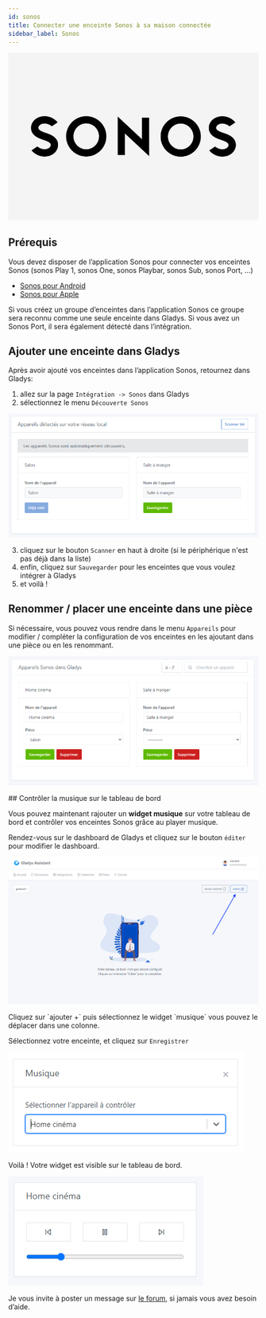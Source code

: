 ```yaml
---
id: sonos
title: Connecter une enceinte Sonos à sa maison connectée
sidebar_label: Sonos
---
```

<div style={{ display: 'flex', justifyContent: 'center', minHeight: '100vh' }}>
  <div style={{ textAlign: 'center'}}>

![cover](../../../../../static/img/docs/cover/sonos.jpg)
  </div>
</div>

## Prérequis

Vous devez disposer de l’application Sonos pour connecter vos enceintes Sonos (sonos Play 1, sonos One, sonos Playbar, sonos Sub, sonos Port, …)

- [Sonos pour Android](https://play.google.com/store/apps/details?id=com.sonos.acr2&hl=fr&gl=US)
- [Sonos pour Apple](https://apps.apple.com/fr/app/sonos/id1488977981)

Si vous créez un groupe d’enceintes dans l’application Sonos ce groupe sera reconnu comme une seule enceinte dans Gladys. Si vous avez un Sonos Port, il sera également détecté dans l’intégration.

## Ajouter une enceinte dans Gladys

Après avoir ajouté vos enceintes dans l’application Sonos, retournez dans Gladys:

1. allez sur la page `Intégration -> Sonos` dans Gladys
2. sélectionnez le menu `Découverte Sonos`

<div style={{ display: 'flex', justifyContent: 'center', minHeight: '100vh' }}>
  <div style={{ textAlign: 'center'}}>

   ![Découverte Sonos](../../../../../static/img/docs/fr/configuration/sonos/sonos_discovery.png)
  </div>
</div>

3. cliquez sur le bouton `Scanner` en haut à droite (si le périphérique n'est pas déjà dans la liste)
4. enfin, cliquez sur `Sauvegarder` pour les enceintes que vous voulez intégrer à Gladys
5. et voilà !

## Renommer / placer une enceinte dans une pièce

Si nécessaire, vous pouvez vous rendre dans le menu `Appareils` pour modifier / compléter la configuration de vos enceintes en les ajoutant dans une pièce ou en les renommant.

<div style={{ display: 'flex', justifyContent: 'center', minHeight: '100vh' }}>
  <div style={{ textAlign: 'center'}}>

![Appareils Sonos](../../../../../static/img/docs/fr/configuration/sonos/add_sonos_speaker.png)
  </div>
</div>
## Contrôler la musique sur le tableau de bord

Vous pouvez maintenant rajouter un **widget musique** sur votre tableau de bord et contrôler vos enceintes Sonos grâce au player musique.

Rendez-vous sur le dashboard de Gladys et cliquez sur le bouton `éditer` pour modifier le dashboard.

<div style={{ display: 'flex', justifyContent: 'center', minHeight: '100vh' }}>
  <div style={{ textAlign: 'center'}}>

![Edition dashboard Gladys](../../../../../static/img/docs/fr/configuration/sonos/edit_dashboard.png)
  </div>
</div>
Cliquez sur `ajouter +` puis sélectionnez le widget `musique` vous pouvez le déplacer dans une colonne.

Sélectionnez votre enceinte, et cliquez sur `Enregistrer`

<div style={{ display: 'flex', justifyContent: 'center', minHeight: '100vh' }}>
  <div style={{ textAlign: 'center'}}>

![Edition Widget musique](../../../../../static/img/docs/fr/configuration/sonos/edit_music_widget.png)
  </div>
</div>
Voilà ! Votre widget est visible sur le tableau de bord.

<div style={{ display: 'flex', justifyContent: 'center', minHeight: '100vh' }}>
  <div style={{ textAlign: 'center'}}>

![Widget musique Gladys](../../../../../static/img/docs/fr/configuration/sonos/music_widget.png)
  </div>
</div>

Je vous invite à poster un message sur [le forum](https://community.gladysassistant.com/), si jamais vous avez besoin d’aide.
